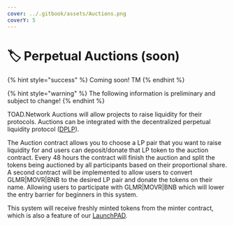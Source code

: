 ```yaml
---
cover: ../.gitbook/assets/Auctions.png
coverY: 5
---
```


# 🏷 Perpetual Auctions (soon)

{% hint style="success" %}
Coming soon! TM
{% endhint %}

{% hint style="warning" %}
The following information is preliminary and subject to change!
{% endhint %}

TOAD.Network Auctions will allow projects to raise liquidity for their protocols. Auctions can be integrated with the decentralized perpetual liquidity protocol ([DPLP](../fundamentals/dplp.md)).

The Auction contract allows you to choose a LP pair that you want to raise liquidity for and users can deposit/donate that LP token to the auction contract. Every 48 hours the contract will finish the auction and split the tokens being auctioned by all participants based on their proportional share. A second contract will be implemented to allow users to convert GLMR|MOVR|BNB to the desired LP pair and donate the tokens on their name. Allowing users to participate with GLMR|MOVR|BNB which will lower the entry barrier for beginners in this system.

This system will receive freshly minted tokens from the minter contract, which is also a feature of our [LaunchPAD](launchpad.md).
